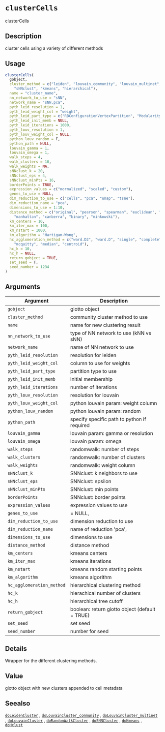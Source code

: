 # `clusterCells`

clusterCells


## Description

cluster cells using a variety of different methods


## Usage

```r
clusterCells(
  gobject,
  cluster_method = c("leiden", "louvain_community", "louvain_multinet", "randomwalk",
    "sNNclust", "kmeans", "hierarchical"),
  name = "cluster_name",
  nn_network_to_use = "sNN",
  network_name = "sNN.pca",
  pyth_leid_resolution = 1,
  pyth_leid_weight_col = "weight",
  pyth_leid_part_type = c("RBConfigurationVertexPartition", "ModularityVertexPartition"),
  pyth_leid_init_memb = NULL,
  pyth_leid_iterations = 1000,
  pyth_louv_resolution = 1,
  pyth_louv_weight_col = NULL,
  python_louv_random = F,
  python_path = NULL,
  louvain_gamma = 1,
  louvain_omega = 1,
  walk_steps = 4,
  walk_clusters = 10,
  walk_weights = NA,
  sNNclust_k = 20,
  sNNclust_eps = 4,
  sNNclust_minPts = 16,
  borderPoints = TRUE,
  expression_values = c("normalized", "scaled", "custom"),
  genes_to_use = NULL,
  dim_reduction_to_use = c("cells", "pca", "umap", "tsne"),
  dim_reduction_name = "pca",
  dimensions_to_use = 1:10,
  distance_method = c("original", "pearson", "spearman", "euclidean", "maximum",
    "manhattan", "canberra", "binary", "minkowski"),
  km_centers = 10,
  km_iter_max = 100,
  km_nstart = 1000,
  km_algorithm = "Hartigan-Wong",
  hc_agglomeration_method = c("ward.D2", "ward.D", "single", "complete", "average",
    "mcquitty", "median", "centroid"),
  hc_k = 10,
  hc_h = NULL,
  return_gobject = TRUE,
  set_seed = T,
  seed_number = 1234
)
```


## Arguments

Argument      |Description
------------- |----------------
`gobject`     |     giotto object
`cluster_method`     |     community cluster method to use
`name`     |     name for new clustering result
`nn_network_to_use`     |     type of NN network to use (kNN vs sNN)
`network_name`     |     name of NN network to use
`pyth_leid_resolution`     |     resolution for leiden
`pyth_leid_weight_col`     |     column to use for weights
`pyth_leid_part_type`     |     partition type to use
`pyth_leid_init_memb`     |     initial membership
`pyth_leid_iterations`     |     number of iterations
`pyth_louv_resolution`     |     resolution for louvain
`pyth_louv_weight_col`     |     python louvain param: weight column
`python_louv_random`     |     python louvain param: random
`python_path`     |     specify specific path to python if required
`louvain_gamma`     |     louvain param: gamma or resolution
`louvain_omega`     |     louvain param: omega
`walk_steps`     |     randomwalk: number of steps
`walk_clusters`     |     randomwalk: number of clusters
`walk_weights`     |     randomwalk: weight column
`sNNclust_k`     |     SNNclust: k neighbors to use
`sNNclust_eps`     |     SNNclust: epsilon
`sNNclust_minPts`     |     SNNclust: min points
`borderPoints`     |     SNNclust: border points
`expression_values`     |     expression values to use
`genes_to_use`     |     = NULL,
`dim_reduction_to_use`     |     dimension reduction to use
`dim_reduction_name`     |     name of reduction 'pca',
`dimensions_to_use`     |     dimensions to use
`distance_method`     |     distance method
`km_centers`     |     kmeans centers
`km_iter_max`     |     kmeans iterations
`km_nstart`     |     kmeans random starting points
`km_algorithm`     |     kmeans algorithm
`hc_agglomeration_method`     |     hierarchical clustering method
`hc_k`     |     hierachical number of clusters
`hc_h`     |     hierarchical tree cutoff
`return_gobject`     |     boolean: return giotto object (default = TRUE)
`set_seed`     |     set seed
`seed_number`     |     number for seed


## Details

Wrapper for the different clustering methods.


## Value

giotto object with new clusters appended to cell metadata


## Seealso

[`doLeidenCluster`](#doleidencluster) , [`doLouvainCluster_community`](#dolouvainclustercommunity) , [`doLouvainCluster_multinet`](#dolouvainclustermultinet) ,
 [`doLouvainCluster`](#dolouvaincluster) , [`doRandomWalkCluster`](#dorandomwalkcluster) , [`doSNNCluster`](#dosnncluster) ,
 [`doKmeans`](#dokmeans) , [`doHclust`](#dohclust)


